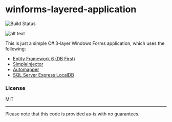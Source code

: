 # winforms-layered-application

![Build Status](https://travis-ci.org/joemccann/dillinger.svg?branch=master)

![alt text](https://anastasioszampelis.github.io/assets/png/winforms_layered_app.png "Winforms 3 tier app")

This is just a simple C# 3-layer Windows Forms application, which uses the 
following:

  - [Entity Framework 6 (DB First)](https://docs.microsoft.com/en-us/ef/ef6/modeling/designer/workflows/database-first)
  - [SimpleInjector](https://simpleinjector.org/)
  - [Automapper](https://automapper.org/)
  - [SQL Server Express LocalDB](https://docs.microsoft.com/en-us/sql/database-engine/configure-windows/sql-server-express-localdb?view=sql-server-ver15)

### License
MIT

----
Please note that this code is provided as-is with no guarantees.


